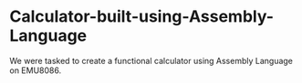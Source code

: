 # Calculator-built-using-Assembly-Language
We were tasked to create a functional calculator using Assembly Language on EMU8086.
